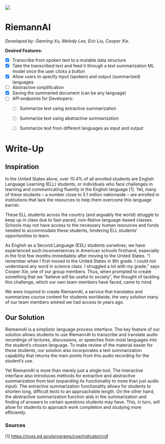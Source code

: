 ![](https://i.imgur.com/VLw3Bra.png)

# RiemannAI
*Developed by: Ganning Xu, Melody Lee, Eric Liu, Cooper Xie.*

**Desired Features:**

- [x] Transcribe from spoken text to a mutable data structure
- [x] Take the transcribed text and feed it through a text summarization ML model once the user clicks a button
- [x] Allow users to specify input (spoken) and output (summarized) languages
- [ ] Abstractive simplification
- [x] Saving the summaried document (can be any language)
- [ ] API endpoints for Developers:
  - [ ] Summarize text using extractive summarization
  - [ ] Summarize text using abstractive summarization
  - [ ] Summarize text from different languages as input and output


# Write-Up
## Inspiration
In the United States alone, over 10.4% of all enrolled students are English Language Learning (ELL) students, or individuals who face challenges in learning and communicating fluently in the English language [1]. Yet, many of these students – a number close to 5.1 million nationwide – are enrolled in institutions that lack the resources to help them overcome this language barrier.

These ELL students across the country (and arguably the world) struggle to keep up in class due to fast-paced, non-Native language-based classes. Schools may not have access to the necessary human resources and funds needed to accommodate these students, hindering ELL students’ opportunities to learn. 

As English as a Second Language (ESL) students ourselves, we have experienced such inconveniences in American schools firsthand, especially in the first few months immediately after moving to the United States. “I remember when I first moved to the United States in 8th grade. I could not understand any word in science class. I struggled a lot with my grade,” says Cooper Xie, one of our group members. Thus, when prompted to create something that we “believe will be useful to society”, the thought of tackling this challenge, which our own team members have faced, came to mind.

We were inspired to create RiemannAI, a service that translates and summarizes course content for students worldwide, the very solution many of our team members wished we had access to years ago.

## Our Solution
RiemannAI is a simplistic language process interface. The key feature of our solution allows students to use RiemannAI to transcribe and translate audio recordings of lectures, discussions, or speeches from most languages into the student’s chosen language. To make review of the material easier for these students, our solution also incorporates a text summarization capability that returns the main points from this audio recording for the student’s use. 

Yet RiemannAI is more than merely just a single tool. The interactive interface also introduces methods for extractive and abstractive summarization from text (expanding its functionality to more than just audio input). The extractive summarization functionality allows for students to shorten long, difficult texts to an approachable length. On the other hand, the abstractive summarization function aids in the summarization and finding of answers to certain questions students may have. This, in turn, will allow for students to approach work completion and studying more efficiently.

### Sources
[1] https://nces.ed.gov/programs/coe/indicator/cgf